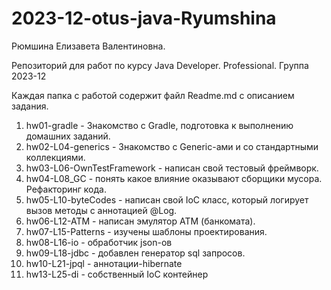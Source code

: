 # 2023-12-otus-java-Ryumshina
Рюмшина Елизавета Валентиновна.

Репозиторий для работ по курсу Java Developer. Professional. Группа 2023-12

Каждая папка с работой содержит файл Readme.md с описанием задания.

1. hw01-gradle - Знакомство  с Gradle, подготовка к выполнению домашних заданий.
2. hw02-L04-generics - Знакомство с Generic-ами и со стандартными коллекциями.
3. hw03-L06-OwnTestFramework - написан свой тестовый фреймворк.
4. hw04-L08_GC - понять какое влияние оказывают сборщики мусора. Рефакторинг кода.
5. hw05-L10-byteCodes - написан свой IoC класс, который логирует вызов методы с аннотацией @Log.
6. hw06-L12-ATM - написан эмулятор ATM (банкомата).
7. hw07-L15-Patterns - изучены шаблоны проектирования.
8. hw08-L16-io - обработчик json-ов
9. hw09-L18-jdbc - добавлен генератор sql запросов. 
10. hw10-L21-jpql - аннотации-hibernate
13. hw13-L25-di - cобственный IoC контейнер

